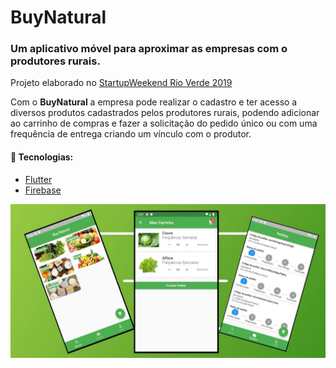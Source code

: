 # BuyNatural
### Um aplicativo móvel para aproximar as empresas com o produtores rurais.
Projeto elaborado no [StartupWeekend Rio Verde 2019](https://raw.githubusercontent.com/julionery/flutter-firebase-buy-natural/master/images/certificate.jpg "Certificado de participação")

Com o **BuyNatural** a empresa pode realizar o cadastro e ter acesso a diversos produtos cadastrados pelos produtores rurais, podendo adicionar ao carrinho de compras e fazer a solicitação do pedido único ou com uma frequência de entrega criando um vínculo com o produtor.

#### :rocket: Tecnologias:
- [Flutter](https://flutter.dev/ "Flutter")
- [Firebase](https://firebase.google.com/ "Firebase")

![Image 1](https://github.com/JulioNery/BuyNatural/blob/master/images/app/buynaturalhome.jpg?raw=true)
